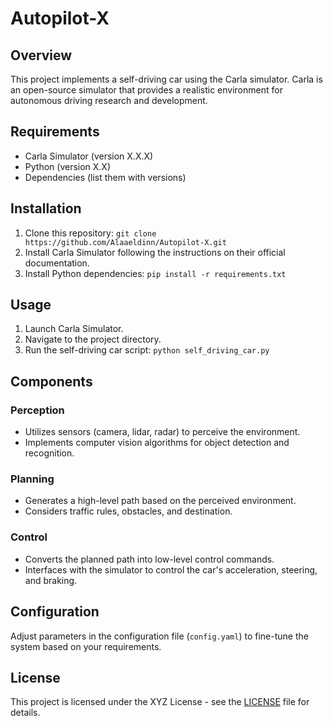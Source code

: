 # Autopilot-X

## Overview

This project implements a self-driving car using the Carla simulator. Carla is an open-source simulator that provides a realistic environment for autonomous driving research and development.

## Requirements

- Carla Simulator (version X.X.X)
- Python (version X.X)
- Dependencies (list them with versions)

## Installation

1. Clone this repository: `git clone https://github.com/Alaaeldinn/Autopilot-X.git`
2. Install Carla Simulator following the instructions on their official documentation.
3. Install Python dependencies: `pip install -r requirements.txt`

## Usage

1. Launch Carla Simulator.
2. Navigate to the project directory.
3. Run the self-driving car script: `python self_driving_car.py`

## Components

### Perception

- Utilizes sensors (camera, lidar, radar) to perceive the environment.
- Implements computer vision algorithms for object detection and recognition.

### Planning

- Generates a high-level path based on the perceived environment.
- Considers traffic rules, obstacles, and destination.

### Control

- Converts the planned path into low-level control commands.
- Interfaces with the simulator to control the car's acceleration, steering, and braking.

## Configuration

Adjust parameters in the configuration file (`config.yaml`) to fine-tune the system based on your requirements.

## License

This project is licensed under the XYZ License - see the [LICENSE](LICENSE) file for details.
